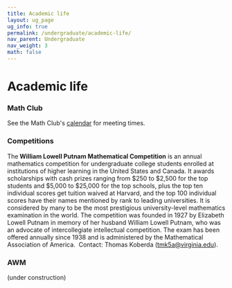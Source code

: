 ```yaml
---
title: Academic life
layout: ug_page
ug_info: true
permalink: /undergraduate/academic-life/
nav_parent: Undergraduate
nav_weight: 3
math: false
---
```

<h1 class="mb-3"> Academic life </h1>

### Math Club

<p>See the Math Club&#39;s <a href="http://pi.math.virginia.edu/mathclub/">calendar</a> for meeting times.</p>

### Competitions

<p>The<strong> William Lowell Putnam Mathematical Competition</strong> is an annual mathematics competition for undergraduate college students enrolled at institutions of higher learning in the United States and Canada. It awards scholarships with cash prizes ranging from $250 to $2,500 for the top students and $5,000 to $25,000 for the top schools, plus the top ten individual scores get tuition waived at Harvard, and the top 100 individual scores have their names mentioned by rank to leading universities. It is considered by many to be the most prestigious university-level mathematics examination in the world. The competition was founded in 1927 by Elizabeth Lowell Putnam in memory of her husband William Lowell Putnam, who was an advocate of intercollegiate intellectual competition. The exam has been offered annually since 1938 and is administered by the Mathematical Association of America.&nbsp; Contact: Thomas Koberda (<a href="mailto:tmk5a@virginia.edu">tmk5a@virginia.edu</a>).</p>

### AWM

(under construction)

